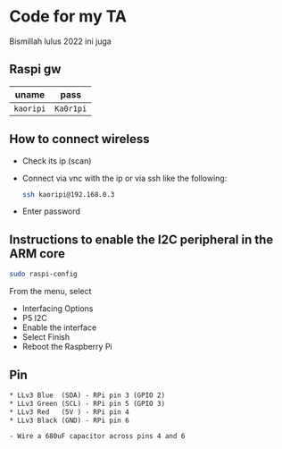 # Code for my TA

Bismillah lulus 2022 ini juga

## Raspi gw

| uname | pass |
|-------|-----------|
| `kaoripi` | `Ka0r1pi` |

## How to connect wireless

- Check its ip (scan)
- Connect via vnc with the ip or via ssh like the following:

  ```sh
  ssh kaoripi@192.168.0.3
  ```

- Enter password

## Instructions to enable the I2C peripheral in the ARM core

```sh
sudo raspi-config
```

From the menu, select

- Interfacing Options
- P5 I2C
- Enable the interface
- Select Finish
- Reboot the Raspberry Pi

## Pin

```txt
* LLv3 Blue  (SDA) - RPi pin 3 (GPIO 2)
* LLv3 Green (SCL) - RPi pin 5 (GPIO 3)
* LLv3 Red   (5V ) - RPi pin 4
* LLv3 Black (GND) - RPi pin 6

- Wire a 680uF capacitor across pins 4 and 6
```
